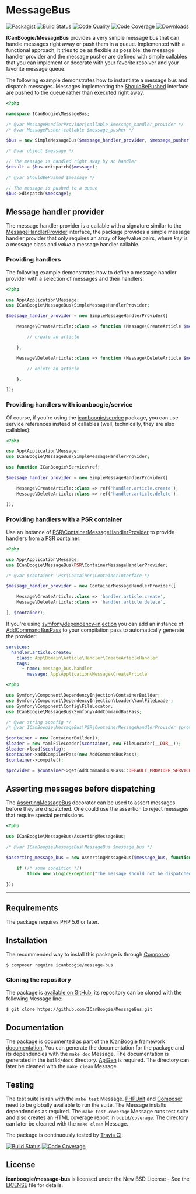 # MessageBus

[![Packagist](https://img.shields.io/packagist/v/icanboogie/message-bus.svg)](https://packagist.org/packages/icanboogie/message-bus)
[![Build Status](https://img.shields.io/travis/ICanBoogie/MessageBus.svg)](http://travis-ci.org/ICanBoogie/MessageBus)
[![Code Quality](https://img.shields.io/scrutinizer/g/ICanBoogie/MessageBus.svg)](https://scrutinizer-ci.com/g/ICanBoogie/MessageBus)
[![Code Coverage](https://img.shields.io/coveralls/ICanBoogie/MessageBus.svg)](https://coveralls.io/r/ICanBoogie/MessageBus)
[![Downloads](https://img.shields.io/packagist/dt/icanboogie/message-bus.svg)](https://packagist.org/packages/icanboogie/message-bus/stats)

**ICanBoogie/MessageBus** provides a very simple message bus that can handle messages right away or
push them in a queue. Implemented with a functional approach, it tries to be as flexible as
possible: the message handler provider and the message pusher are defined with simple callables that
you can implement or decorate with your favorite resolver and your favorite message queue.

The following example demonstrates how to instantiate a message bus and dispatch messages. Messages
implementing the [ShouldBePushed][] interface are pushed to the queue rather than executed right
away.

```php
<?php

namespace ICanBoogie\MessageBus;

/* @var MessageHandlerProvider|callable $message_handler_provider */
/* @var MessagePusher|callable $message_pusher */

$bus = new SimpleMessageBus($message_handler_provider, $message_pusher);

/* @var object $message */

// The message is handled right away by an handler
$result = $bus->dispatch($message);

/* @var ShouldBePushed $message */

// The message is pushed to a queue
$bus->dispatch($message);
```





## Message handler provider

The message handler provider is a callable with a signature similar to the
[MessageHandlerProvider][] interface, the package provides a simple message handler provider
that only requires an array of key/value pairs, where _key_ is a message class and _value_
a message handler callable.





### Providing handlers

The following example demonstrates how to define a message handler provider with a selection
of messages and their handlers:

```php
<?php

use App\Application\Message;
use ICanBoogie\MessageBus\SimpleMessageHandlerProvider;

$message_handler_provider = new SimpleMessageHandlerProvider([

	Message\CreateArticle::class => function (Message\CreateArticle $message) {

		// create an article

	},

	Message\DeleteArticle::class => function (Message\DeleteArticle $message) {

        // delete an article

    },

]);
```





### Providing handlers with icanboogie/service

Of course, if you're using the [icanboogie/service][] package, you can use service references
instead of callables (well, technically, they are also callables):

```php
<?php

use App\Application\Message;
use ICanBoogie\MessageBus\SimpleMessageHandlerProvider;

use function ICanBoogie\Service\ref;

$message_handler_provider = new SimpleMessageHandlerProvider([

	Message\CreateArticle::class => ref('handler.article.create'),
	Message\DeleteArticle::class => ref('handler.article.delete'),

]);
```




### Providing handlers with a PSR container

Use an instance of [PSR\ContainerMessageHandlerProvider][] to provide handlers from a 
[PSR container][]:

```php
<?php

use App\Application\Message;
use ICanBoogie\MessageBus\PSR\ContainerMessageHandlerProvider;

/* @var $container \Psr\Container\ContainerInterface */

$message_handler_provider = new ContainerMessageHandlerProvider([

	Message\CreateArticle::class => 'handler.article.create',
	Message\DeleteArticle::class => 'handler.article.delete',

], $container);
```

If you're using [symfony/dependency-injection][] you can add an instance of [AddCommandBusPass][]
to your compilation pass to automatically generate the provider:

```yaml
services:
  handler.article.create:
    class: App\Domain\Article\Handler\CreateArticleHandler
    tags:
      - name: message_bus.handler
        message: App\Application\Message\CreateArticle
```

```php
<?php

use Symfony\Component\DependencyInjection\ContainerBuilder;
use Symfony\Component\DependencyInjection\Loader\YamlFileLoader;
use Symfony\Component\Config\FileLocator;
use ICanBoogie\MessageBus\Symfony\AddCommandBusPass;

/* @var string $config */
/* @var ICanBoogie\MessageBus\PSR\ContainerMessageHandlerProvider $provider */

$container = new ContainerBuilder();
$loader = new YamlFileLoader($container, new FileLocator(__DIR__));
$loader->load($config);
$container->addCompilerPass(new AddCommandBusPass);
$container->compile();

$provider = $container->get(AddCommandBusPass::DEFAULT_PROVIDER_SERVICE);
```





## Asserting messages before dispatching

The [AssertingMessageBus][] decorator can be used to assert messages before they are dispatched. One
could use the assertion to reject messages that require special permissions.

```php
<?php

use ICanBoogie\MessageBus\AssertingMessageBus;

/* @var ICanBoogie\MessageBus\MessageBus $message_bus */

$asserting_message_bus = new AssertingMessageBus($message_bus, function ($message) {

	if (/* some condition */)
		throw new \LogicException("The message should not be dispatched.");

});
```





----------





## Requirements

The package requires PHP 5.6 or later.





## Installation

The recommended way to install this package is through [Composer](http://getcomposer.org/):

	$ composer require icanboogie/message-bus





### Cloning the repository

The package is [available on GitHub][], its repository can be cloned with the following Message
line:

	$ git clone https://github.com/ICanBoogie/MessageBus.git





## Documentation

The package is documented as part of the [ICanBoogie][] framework [documentation][]. You can
generate the documentation for the package and its dependencies with the `make doc` Message. The
documentation is generated in the `build/docs` directory. [ApiGen](http://apigen.org/) is required.
The directory can later be cleaned with the `make clean` Message.





## Testing

The test suite is ran with the `make test` Message. [PHPUnit](https://phpunit.de/) and
[Composer](http://getcomposer.org/) need to be globally available to run the suite. The Message
installs dependencies as required. The `make test-coverage` Message runs test suite and also creates
an HTML coverage report in `build/coverage`. The directory can later be cleaned with the `make
clean` Message.

The package is continuously tested by [Travis CI](http://about.travis-ci.org/).

[![Build Status](https://img.shields.io/travis/ICanBoogie/MessageBus.svg)](http://travis-ci.org/ICanBoogie/MessageBus)
[![Code Coverage](https://img.shields.io/coveralls/ICanBoogie/MessageBus.svg)](https://coveralls.io/r/ICanBoogie/MessageBus)





## License

**icanboogie/message-bus** is licensed under the New BSD License - See the [LICENSE](LICENSE) file for details.





[documentation]:                       https://icanboogie.org/api/message-bus/master/
[AssertingMessageBus]:                 https://icanboogie.org/api/message-bus/master/class-ICanBoogie.MessageBus.AssertingMessageBus.html
[MessageHandlerProvider]:              https://icanboogie.org/api/message-bus/master/class-ICanBoogie.MessageBus.MessageHandlerProvider.html
[ShouldBePushed]:                      https://icanboogie.org/api/message-bus/master/class-ICanBoogie.MessageBus.ShouldBePushed.html
[AddCommandBusPass]:                   https://icanboogie.org/api/message-bus/master/class-ICanBoogie.MessageBus.Symfony.AddCommandBusPass.html
[available on GitHub]:                 https://github.com/ICanBoogie/MessageBus
[icanboogie/service]:                  https://github.com/ICanBoogie/Service
[PSR container]:                       https://github.com/php-fig/container
[ICanBoogie]:                          https://icanboogie.org
[PSR\ContainerMessageHandlerProvider]: https://icanboogie.org/api/message-bus/master/class-ICanBoogie.MessageBus.PSR.ContainerMessageHandlerProvider.html
[symfony/dependency-injection]:        https://symfony.com/doc/current/components/dependency_injection.html
